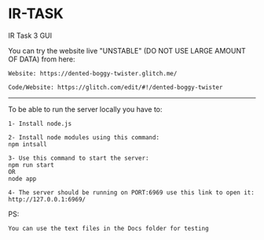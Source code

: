 # IR-TASK

IR Task 3 GUI

You can try the website live "UNSTABLE" (DO NOT USE LARGE AMOUNT OF DATA) from here:
	
	Website: https://dented-boggy-twister.glitch.me/
	
	Code/Website: https://glitch.com/edit/#!/dented-boggy-twister
	
____________________________

To be able to run the server locally you have to:

    1- Install node.js

    2- Install node modules using this command:
    npm intsall

    3- Use this command to start the server:
    npm run start
    OR
    node app

    4- The server should be running on PORT:6969 use this link to open it:
    http://127.0.0.1:6969/


PS:

    You can use the text files in the Docs folder for testing
